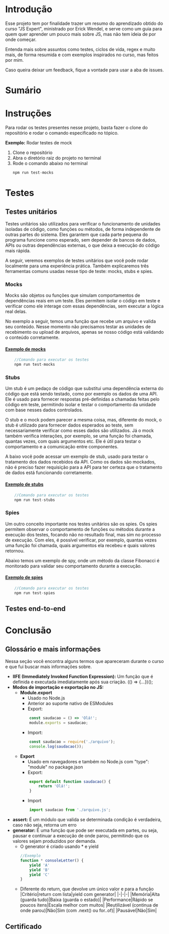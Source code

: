# Introdução
Esse projeto tem por finalidade trazer um resumo do aprendizado obtido do curso "JS Expert", ministrado por Erick Wendel, e serve como um guia para quem quer aprender um pouco mais sobre JS, mas não tem ideia de por onde começar.

Entenda mais sobre assuntos como testes, ciclos de vida, regex e muito mais, de forma resumida e com exemplos inspirados no curso, mas feitos por mim.

Caso queira deixar um feedback, fique a vontade para usar a aba de issues.

# Sumário

# Instruções
Para rodar os testes presentes nesse projeto, basta fazer o clone do repositório e rodar o comando especificado no tópico.

**Exemplo:** Rodar testes de mock
1. Clone o repositório
2. Abra o diretório raiz do projeto no terminal
3. Rode o comando abaixo no terminal
   ``` javascript
   npm run test-mocks
   ```

# Testes

## Testes unitários
Testes unitários são utilizados para verificar o funcionamento de unidades isoladas de código, como funções ou métodos, de forma independente de outras partes do sistema. Eles garantem que cada parte pequena do programa funcione como esperado, sem depender de bancos de dados, APIs ou outras dependências externas, o que deixa a execução do código mais rápida.

A seguir, veremos exemplos de testes unitários que você pode rodar localmente para uma experiência prática. Também explicaremos três ferramentas comuns usadas nesse tipo de teste: mocks, stubs e spies.

### Mocks
Mocks são objetos ou funções que simulam comportamentos de dependências reais em um teste. Eles permitem isolar o código em teste e verificar como ele interage com essas dependências, sem executar a lógica real delas.

No exemplo a seguir, temos uma função que recebe um arquivo e valida seu conteúdo. Nesse momento não precisamos testar as unidades de recebimento ou upload de arquivos, apenas se nosso código está validando o conteúdo corretamente.

#### **[Exemplo de mocks](https://github.com/thamiavicente/js-expert/tree/main/Exemplos/1-Mocks)**
``` javascript
    //Comando para executar os testes
    npm run test-mocks
```

### Stubs
Um stub é um pedaço de código que substitui uma dependência externa do código que está sendo testado, como por exemplo os dados de uma API. Ele é usado para fornecer respostas pré-definidas a chamadas feitas pelo código em teste, permitindo isolar e testar o comportamento da unidade com base nesses dados controlados.

O stub e o mock podem parecer a mesma coisa, mas, diferente do mock, o stub é utilizado para fornecer dados esperados ao teste, sem necessariamente verificar como esses dados são utilizados. Já o mock também verifica interações, por exemplo, se uma função foi chamada, quantas vezes, com quais argumentos etc. Ele é útil para testar o comportamento e a comunicação entre componentes.

A baixo você pode acessar um exemplo de stub, usado para testar o tratamento dos dados recebidos da API. Como os dados são mockados, não é preciso fazer requisição para a API para ter certeza que o tratamento de dados está funcionando corretamente.

#### **[Exemplo de stubs](https://github.com/thamiavicente/js-expert/tree/main/Exemplos/2-Stubs)**
``` javascript
    //Comando para executar os testes
    npm run test-stubs
```

### Spies
Um outro conceito importante nos testes unitários são os spies. Os spies permitem observar o comportamento de funções ou métodos durante a execução dos testes, focando não no resultado final, mas sim no processo de execução. Com eles, é possível verificar, por exemplo, quantas vezes uma função foi chamada, quais argumentos ela recebeu e quais valores retornou.

Abaixo temos um exemplo de spy, onde um método da classe Fibonacci é monitorado para validar seu comportamento durante a execução.

#### **[Exemplo de spies](https://github.com/thamiavicente/js-expert/tree/main/Exemplos/3-Spies)**
``` javascript
    //Comando para executar os testes
    npm run test-spies
```

## Testes end-to-end

# Conclusão

## Glossário e mais informações
Nessa seção você encontra alguns termos que apareceram durante o curso e que fui buscar mais informações sobre.
- **IIFE (Immediately Invoked Function Expression):** Um função que é definida e executada imediatamente após sua criação. (() => {...})(); 
- **Modos de importação e exportação no JS:**
  - **Module.export**
    - Usado no Node.js
    - Anterior ao suporte nativo de ESModules
    - Export:
    ``` javascript
        const saudacao = () => 'Olá!';
        module.exports = saudacao;
    ```
    - Import:
    ``` javascript
        const saudacao = require('./arquivo');
        console.log(saudacao());
    ```
  - **Export**
    - Usado em navegadores e também no Node.js com "type": "module" no package.json
    - Export:
    ``` javascript
        export default function saudacao() {
            return 'Olá!';
        }
    ```
    - Import
    ``` javascript
        import saudacao from './arquivo.js';
    ```
- **assert:** É um módulo que valida se determinada condição é verdadeira, caso não seja, retorna um erro
- **generator:** É uma função que pode ser executada em partes, ou seja, pausar e continuar a execução de onde parou, permitindo que os valores sejam produzidos por demanda.
  - O generator é criado usando * e yield
    ``` javascript
    //Exemplo
    function * consoleLetter() {
        yield 'A'
        yield 'B'
        yield 'C'
    }
    ```
  - Diferente do return, que devolve um único valor e para a função
    |Critério|return com lista|yield com generator|
    |-|-|-|
    |Memória|Alta (guarda tudo)|Baixa (guarda o estado)|
    |Performance|Rápido se poucos itens|Escala melhor com muitos|
    |Reutilizável (continua de onde parou)|Não|Sim (com .next() ou for..of)|
    |Pausável|Não|Sim|

## Certificado

